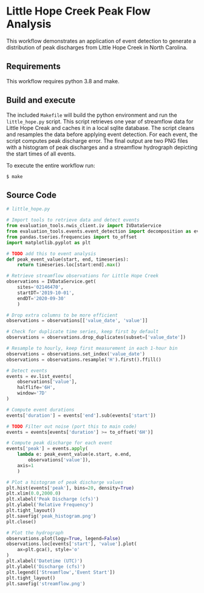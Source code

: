 # Little Hope Creek Peak Flow Analysis

This workflow demonstrates an application of event detection to generate a distribution of peak discharges from Little Hope Creek in North Carolina.

## Requirements

This workflow requires python 3.8 and make.

## Build and execute

The included `Makefile` will build the python environment and run the `little_hope.py` script. This script retrieves one year of streamflow data for Little Hope Creak and caches it in a local sqlite database. The script cleans and resamples the data before applying event detection. For each event, the script computes peak discharge error. The final output are two PNG files with a histogram of peak discharges and a streamflow hydrograph depicting the start times of all events.

To execute the entire workflow run:

```console
$ make
```

## Source Code

```python
# little_hope.py

# Import tools to retrieve data and detect events
from evaluation_tools.nwis_client.iv import IVDataService
from evaluation_tools.events.event_detection import decomposition as ev
from pandas.tseries.frequencies import to_offset
import matplotlib.pyplot as plt

# TODO add this to event analysis
def peak_event_value(start, end, timeseries):
    return timeseries.loc[start:end].max()

# Retrieve streamflow observations for Little Hope Creek
observations = IVDataService.get(
    sites='02146470', 
    startDT='2019-10-01', 
    endDT='2020-09-30'
    )

# Drop extra columns to be more efficient
observations = observations[['value_date', 'value']]

# Check for duplicate time series, keep first by default
observations = observations.drop_duplicates(subset=['value_date'])

# Resample to hourly, keep first measurement in each 1-hour bin
observations = observations.set_index('value_date')
observations = observations.resample('H').first().ffill()

# Detect events
events = ev.list_events(
    observations['value'],
    halflife='6H', 
    window='7D'
)

# Compute event durations
events['duration'] = events['end'].sub(events['start'])

# TODO Filter out noise (port this to main code)
events = events[events['duration'] >= to_offset('6H')]

# Compute peak discharge for each event
events['peak'] = events.apply(
    lambda e: peak_event_value(e.start, e.end, 
        observations['value']), 
    axis=1
    )

# Plot a histogram of peak discharge values
plt.hist(events['peak'], bins=20, density=True)
plt.xlim(0.0,2000.0)
plt.xlabel('Peak Discharge (cfs)')
plt.ylabel('Relative Frequency')
plt.tight_layout()
plt.savefig('peak_histogram.png')
plt.close()

# Plot the hydrograph
observations.plot(logy=True, legend=False)
observations.loc[events['start'], 'value'].plot(
    ax=plt.gca(), style='o'
)
plt.xlabel('Datetime (UTC)')
plt.ylabel('Discharge (cfs)')
plt.legend(['Streamflow','Event Start'])
plt.tight_layout()
plt.savefig('streamflow.png')
```
